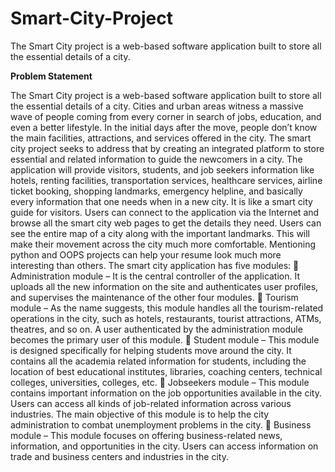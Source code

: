 # Smart-City-Project
The Smart City project is a web-based software application built to store all the essential details of a city.

**Problem Statement**

The Smart City project is a web-based software application built to store all the essential details of a city. Cities 
and urban areas witness a massive wave of people coming from every corner in search of jobs, education, and 
even a better lifestyle. In the initial days after the move, people don’t know the main facilities, attractions, and 
services offered in the city. The smart city project seeks to address that by creating an integrated platform to store 
essential and related information to guide the newcomers in a city. 
The application will provide visitors, students, and job seekers information like hotels, renting facilities, 
transportation services, healthcare services, airline ticket booking, shopping landmarks, emergency helpline, and 
basically every information that one needs when in a new city. It is like a smart city guide for visitors. 
Users can connect to the application via the Internet and browse all the smart city web pages to get the details they 
need. Users can see the entire map of a city along with the important landmarks. This will make their movement 
across the city much more comfortable. Mentioning python and OOPS projects can help your resume look much 
more interesting than others. 
The smart city application has five modules: 
 Administration module – It is the central controller of the application. It uploads all the new information 
on the site and authenticates user profiles, and supervises the maintenance of the other four modules. 
 Tourism module – As the name suggests, this module handles all the tourism-related operations in the 
city, such as hotels, restaurants, tourist attractions, ATMs, theatres, and so on. A user authenticated by 
the administration module becomes the primary user of this module. 
 Student module – This module is designed specifically for helping students move around the city. It 
contains all the academia related information for students, including the location of best educational 
institutes, libraries, coaching centers, technical colleges, universities, colleges, etc. 
 Jobseekers module – This module contains important information on the job opportunities available in 
the city. Users can access all kinds of job-related information across various industries. The main 
objective of this module is to help the city administration to combat unemployment problems in the city. 
 Business module – This module focuses on offering business-related news, information, and 
opportunities in the city. Users can access information on trade and business centers and industries in the 
city. 
